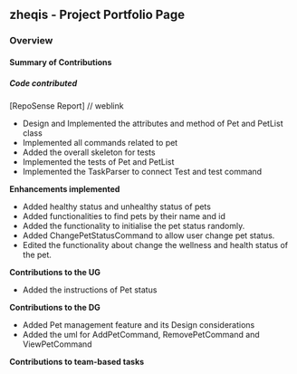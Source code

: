 ## zheqis - Project Portfolio Page

### Overview


#### Summary of Contributions

##### **Code contributed**

[RepoSense Report] // weblink

- Design and Implemented the attributes and method of Pet and PetList class
- Implemented all commands related to pet
- Added the overall skeleton for tests
- Implemented the tests of Pet and PetList
- Implemented the TaskParser to connect Test and test command

**Enhancements implemented**

- Added healthy status and unhealthy status of pets 
- Added functionalities to find pets by their name and id
- Added the functionality to initialise the pet status randomly.
- Added ChangePetStatusCommand to allow user change pet status.
- Edited the functionality about change the wellness and health status of the pet.

**Contributions to the UG**

- Added the instructions of Pet status

**Contributions to the DG**

- Added Pet management feature and its Design considerations
- Added the uml for AddPetCommand, RemovePetCommand and ViewPetCommand

**Contributions to team-based tasks**
